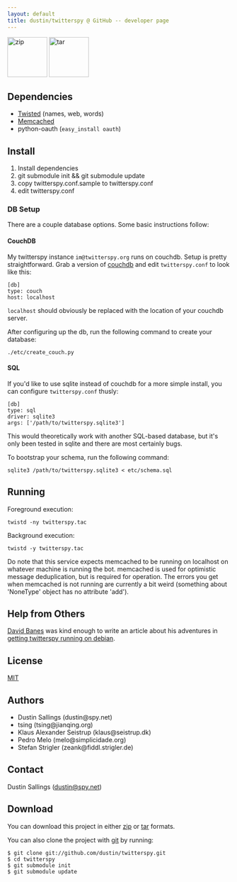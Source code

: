 ```yaml
---
layout: default
title: dustin/twitterspy @ GitHub -- developer page
---
```


<div class="download">
  <a href="http://github.com/dustin/twitterspy/zipball/master">
    <img alt="zip" width="90"
	src="http://github.com/images/modules/download/zip.png"/></a>
  <a href="http://github.com/dustin/twitterspy/tarball/master">
  <img alt="tar" width="90"
	src="http://github.com/images/modules/download/tar.png"/></a>
</div>

## Dependencies
* [Twisted][twisted] (names, web, words)
* [Memcached][memcached]
* python-oauth (`easy_install oauth`)

## Install

1. Install dependencies
2. git submodule init &amp;&amp; git submodule update
3. copy twitterspy.conf.sample to twitterspy.conf
4. edit twitterspy.conf

### DB Setup

There are a couple database options.  Some basic instructions follow:

#### CouchDB

My twitterspy instance `im@twitterspy.org` runs on couchdb.  Setup
is pretty straightforward.  Grab a version of [couchdb][couchdb] and
edit `twitterspy.conf` to look like this:

    [db]
    type: couch
    host: localhost

`localhost` should obviously be replaced with the location of your
couchdb server.

After configuring up the db, run the following command to create your
database:

    ./etc/create_couch.py

#### SQL

If you'd like to use sqlite instead of couchdb for a more simple
install, you can configure `twitterspy.conf` thusly:

    [db]
    type: sql
    driver: sqlite3
    args: ['/path/to/twitterspy.sqlite3']

This would theoretically work with another SQL-based database, but
it's only been tested in sqlite and there are most certainly bugs.

To bootstrap your schema, run the following command:

    sqlite3 /path/to/twitterspy.sqlite3 < etc/schema.sql

## Running

Foreground execution:

    twistd -ny twitterspy.tac

Background execution:

    twistd -y twitterspy.tac

Do note that this service expects memcached to be running on localhost
on whatever machine is running the bot.  memcached is used for
optimistic message deduplication, but is required for operation.  The
errors you get when memcached is not running are currently a bit
weird (something about 'NoneType' object has no attribute 'add').

## Help from Others

[David Banes](http://www.davidbanes.com/) was kind enough to write an
article about his adventures in [getting twitterspy running on debian][tsdeb].

## License

[MIT](http://www.opensource.org/licenses/mit-license.php)

## Authors

<ul>
	<li>Dustin Sallings (dustin@spy.net)</li>
	<li class="minor">tsing (tsing@jianqing.org)</li>
	<li class="minor">Klaus Alexander Seistrup (klaus@seistrup.dk)</li>
	<li class="minor">Pedro Melo (melo@simplicidade.org)</li>
	<li class="minor">Stefan Strigler (zeank@fiddl.strigler.de)</li>
</ul>

## Contact

Dustin Sallings (dustin@spy.net)

## Download

You can download this project in either [zip][1] or [tar][2] formats.

You can also clone the project with [git](http://git-scm.com/) by running:

    $ git clone git://github.com/dustin/twitterspy.git
    $ cd twitterspy
    $ git submodule init
    $ git submodule update

[1]:http://github.com/dustin/twitterspy/zipball/master
[2]:http://github.com/dustin/twitterspy/tarball/master
[twisted]:http://twistedmatrix.com/
[memcached]:http://www.danga.com/memcached/
[tsdeb]:http://www.davidbanes.com/2009/01/11/installing-twitterspy-on-debian-etch/
[couchdb]:http://couchdb.apache.org/

